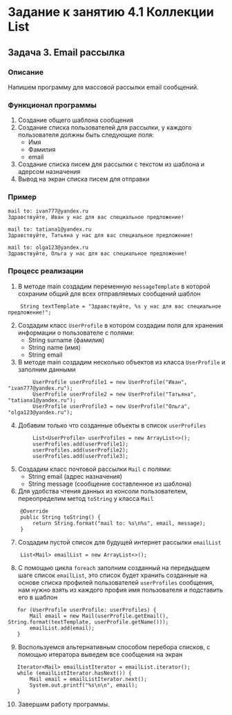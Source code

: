 # Задание к занятию 4.1 Коллекции List
## Задача 3. Email рассылка

### Описание
Напишем программу для массовой рассылки email сообщений.

### Функционал программы
1. Создание общего шаблона сообщения
2. Создание списка пользователей для рассылки, у каждого пользователя должны быть следующие поля:
    - Имя
    - Фамилия
    - email
3. Создание списка писем для рассылки с текстом из шаблона и адерсом назначения    
4. Вывод на экран списка писем для отправки

### Пример
```
mail to: ivan777@yandex.ru
Здравствуйте, Иван у нас для вас специальное предложение!

mail to: tatiana1@yandex.ru
Здравствуйте, Татьяна у нас для вас специальное предложение!

mail to: olga123@yandex.ru
Здравствуйте, Ольга у нас для вас специальное предложение!
```

### Процесс реализации
1. В методе main создадим переменную `messageTemplate` в которой сохраним общий для всех отправляемых
сообщений шаблон
```
    String textTemplate = "Здравствуйте, %s у нас для вас специальное предложение!";
```
2. Создадим класс `UserProfile` в котором создадим поля для хранения информации о пользователе
с полями: 
    - String surname (фамилия)
    - String name (имя)
    - String email
3. В методе main создадим несколько объектов из класса `UserProfile` и заполним данными
```
        UserProfile userProfile1 = new UserProfile("Иван", "ivan777@yandex.ru");
        UserProfile userProfile2 = new UserProfile("Татьяна", "tatiana1@yandex.ru");
        UserProfile userProfile3 = new UserProfile("Ольга", "olga123@yandex.ru");
```
4. Добавим только что созданные объекты в список `userProfiles`
```        
        List<UserProfile> userProfiles = new ArrayList<>();
        userProfiles.add(userProfile1);
        userProfiles.add(userProfile2);
        userProfiles.add(userProfile3);
```
5. Создадим класс почтовой рассылки `Mail` с полями:
    - String email (адрес назначения)
    - String message (сообщение составленное из шаблона)
6. Для удобства чтения данных из консоли пользователем, переопределим метод `toString` у класса `Mail`
```
    @Override
    public String toString() {
        return String.format("mail to: %s\n%s", email, message);
    }
```    
7. Создадим пустой список для будущей интернет рассылки `emailList`
```
    List<Mail> emailList = new ArrayList<>();
```
8. С помощью цикла `foreach` заполним созданный на передыдщем шаге список `emailList`, это список
будет хранить созданные на основе списка профилей пользователей `userProfiles` сообщения, нам
нужно взять из каждого профия имя пользователя и подставить его в шаблон
```
   for (UserProfile userProfile: userProfiles) {
       Mail email = new Mail(userProfile.getEmail(), String.format(textTemplate, userProfile.getName()));
       emailList.add(email);
   }    
```
9. Воспользуемся альтернативным способом перебора списков, с помощью итератора выведем все сообщения
на экран
```
   Iterator<Mail> emailListIterator = emailList.iterator();
   while (emailListIterator.hasNext()) {
       Mail email = emailListIterator.next();
       System.out.printf("%s\n\n", email);
   }
```
10. Завершим работу программы.